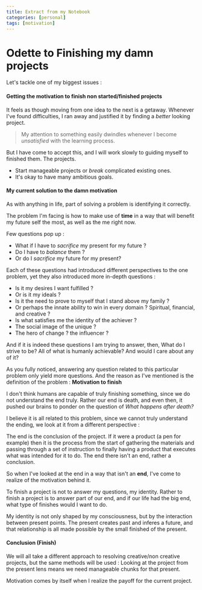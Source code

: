 ```yaml
---
title: Extract from my Notebook 
categories: [personal]
tags: [motivation]
---
```


# Odette to Finishing my damn projects

Let's tackle one of my biggest issues :

#### Getting the motivation to finish non started/finished projects

It feels as though moving from one idea to the next is a getaway. Whenever I've found difficulties, I ran away and justified it by finding a *better* looking project.

> My attention to something easily dwindles whenever I become *unsatisfied* with the learning process.

But I have come to accept this, and I will work slowly to guiding myself to finished them. The projects.

- Start manageable projects or *break* complicated existing ones.
- It's okay to have many ambitious goals.

#### My current solution to the damn motivation

As with anything in life, part of solving a problem is identifying it correctly.

The problem I'm facing is how to make use of **time** in a way that will benefit my future self the most, as well as the me right now.

Few questions pop up :

- What if I have to *sacrifice* my present for my future ?
- Do I have to *balance* them ?
- Or do I *sacrifice* my future for my present?

Each of these questions had introduced different perspectives to the one problem, yet they also introduced more in-depth questions :

- Is it my desires I want fulfilled ?
- Or is it my ideals ?
- Is it the need to prove to myself that I stand above my family ? 
- Or perhaps the innate ability to win in every domain ? Spiritual, financial, and creative ?
- Is what satisfies me the identity of the achiever ?
- The social image of the unique ?
- The hero of change ? the influencer ?

And if it is indeed these questions I am trying to answer, then, What do I strive to be? All of what is humanly achievable? And would I care about any of it?

As you fully noticed, answering any question related to this particular problem only yield more questions. And the reason as I've mentioned is the definition of the problem : **Motivation to finish**

I don't think humans are capable of truly finishing something, since we do not understand the end truly. Rather our end is death, and even then, it pushed our brains to ponder on the question of *What happens after death?*

I believe it is all related to this problem, since we cannot truly understand the ending, we look at it from a different perspective :

The end is the conclusion of the project. If it were a product (a pen for example) then it is the process from the start of gathering the materials and passing through a set of instruction to finally having a product that executes what was intended for it to do. The end there isn't an end, rather a conclusion.

So when I've looked at the end in a way that isn't an **end**, I've come to realize of the motivation behind it. 

To finish a project is not to answer my questions, my identity. Rather to finish a project is to answer part of our end, and if our life had the big end, what type of finishes would I want to do. 

My identity is not only shaped by my consciousness, but by the interaction between present points. The present creates past and inferes a future, and that relationship is all made possible by the small finished of the present.

#### Conclusion (Finish)

We will all take a different approach to resolving creative/non creative projects, but the same methods will be used : Looking at the project from the present lens means we need manageable chunks for that present.

Motivation comes by itself when I realize the payoff for the current project. 

